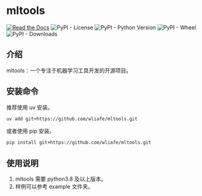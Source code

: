 # mltools

[![Read the Docs](https://img.shields.io/readthedocs/wliafe-mltools)](https://wliafe-mltools.readthedocs.io/zh-cn/latest/)
![PyPI - License](https://img.shields.io/pypi/l/wliafe-mltools)
![PyPI - Python Version](https://img.shields.io/pypi/pyversions/wliafe-mltools)
![PyPI - Wheel](https://img.shields.io/pypi/wheel/wliafe-mltools)
![PyPI - Downloads](https://img.shields.io/pypi/dd/wliafe-mltools)

## 介绍

mltools：一个专注于机器学习工具开发的开源项目。

## 安装命令

推荐使用 uv 安装。

```bash
uv add git+https://github.com/wliafe/mltools.git
```

或者使用 pip 安装。

```bash
pip install git+https://github.com/wliafe/mltools.git
```

## 使用说明

1. mltools 需要 python3.8 及以上版本。
2. 样例可以参考 example 文件夹。
